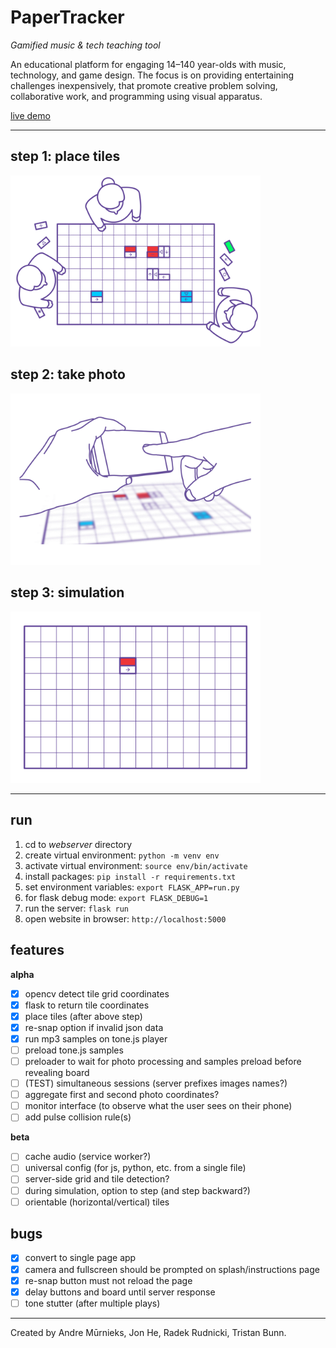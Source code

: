 # PaperTracker

*Gamified music &amp; tech teaching tool*

An educational platform for engaging 14–140 year-olds with music, technology, and game design. The focus is on providing entertaining challenges inexpensively, that promote creative problem solving, collaborative work, and programming using visual apparatus.

[live demo](https://papertracker.cmp.ac.nz/)

---

## step 1: place tiles

<img src="presentation/assets/step_1.gif" width="400" />

## step 2: take photo

<img src="presentation/assets/step_2.gif" width="400" />

## step 3: simulation

<img src="presentation/assets/step_3.gif" width="400" />

---

## run

1. cd to *webserver* directory
2. create virtual environment: `python -m venv env`
3. activate virtual environment: `source env/bin/activate`
4. install packages: `pip install -r requirements.txt`
5. set environment variables: `export FLASK_APP=run.py`
6. for flask debug mode: `export FLASK_DEBUG=1`
7. run the server: `flask run`
8. open website in browser: `http://localhost:5000`

## features

**alpha**
- [x] opencv detect tile grid coordinates
- [x] flask to return tile coordinates
- [x] place tiles (after above step)
- [x] re-snap option if invalid json data
- [x] run mp3 samples on tone.js player
- [ ] preload tone.js samples
- [ ] preloader to wait for photo processing and samples preload before revealing board
- [ ] (TEST) simultaneous sessions (server prefixes images names?)
- [ ] aggregate first and second photo coordinates?
- [ ] monitor interface (to observe what the user sees on their phone)
- [ ] add pulse collision rule(s)

**beta**
- [ ] cache audio (service worker?)
- [ ] universal config (for js, python, etc. from a single file)
- [ ] server-side grid and tile detection?
- [ ] during simulation, option to step (and step backward?)
- [ ] orientable (horizontal/vertical) tiles

## bugs

- [x] convert to single page app
 - [x] camera and fullscreen should be prompted on splash/instructions page
 - [x] re-snap button must not reload the page
- [x] delay buttons and board until server response
- [ ] tone stutter (after multiple plays)

---

Created by Andre Mūrnieks, Jon He, Radek Rudnicki, Tristan Bunn.
